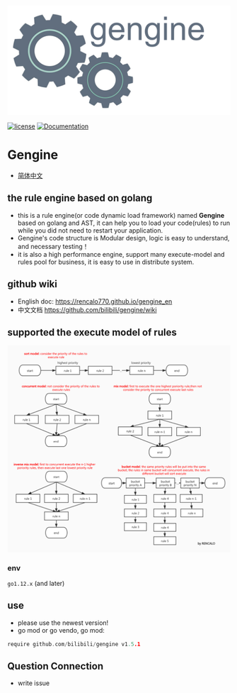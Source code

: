 <div align="center">
  <img src="gengine.png">
</div>

[![license](https://img.shields.io/badge/license-BSD-blue.svg)]()
[![Documentation](https://img.shields.io/badge/api-reference-blue.svg)](https://github.com/bilibili/gengine/wiki) 

# Gengine
- [简体中文](README_zh.md) 

## the rule engine based on golang 
- this is a rule engine(or code dynamic load framework) named **Gengine** based on golang and AST, it can help you to load your code(rules) to run while you did not need to restart your application.  
- Gengine's code structure is Modular design, logic is easy to understand, and necessary testing！
- it is also a high performance engine, support many execute-model and rules pool for business, it is easy to use in distribute system. 

## github wiki
- English doc: https://rencalo770.github.io/gengine_en
- 中文文档 https://github.com/bilibili/gengine/wiki

## supported the execute model of rules
 ![avatar](exe_model.jpg)


### env
`go1.12.x` (and later)

## use 
- please use the newest version! 
- go mod or go vendo, go mod: 
```go
require github.com/bilibili/gengine v1.5.1
```

## Question Connection
- write issue